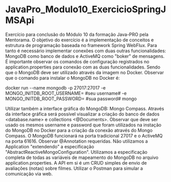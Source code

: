 # JavaPro_Modulo10_ExercicioSpringJMSApi
Exercício para conclusão do Módulo 10 da formação Java-PRO pela Mentorama. 
O objetivo do exercício é a implementação de conceitos e estrutura de programação baseada no framework Spring WebFlux. 
Para tanto é necessário implementar conexões com duas outras funcionalidades: MongoDB como banco de dados e ActiveMQ como "boker" de mensagens.
É importante observar os comandos de configuração registrados no application.properties para conexão com as duas funcionalidades. 
Sendo que o MongoDB deve ser utilizado através da imagem no Docker. 
Observar que o comando para instalar o MongoDB no Docker é:

docker run --name mongodb -p 27017:27017 -e MONGO_INITDB_ROOT_USERNAME= #seu username# -e MONGO_INITDB_ROOT_PASSWORD= #sua password# mongo

Utilizar também a interface gráfica do MongoDB: Mongo Compass. Através da interface gráfica será possível visualizar a criação do banco de dados <database.name>
e collections <@Documents>. Observar que deve ser usado os mesmos username e password que foram utilizados na instação do MongoDB no Docker para a criação
da conexão através do Mongo Compass.
O MongoDB funcionará na porta tradicional 27017 e o ActiveMQ na porta 61616.
Observar @Annotation requeridas.
Não utilizamos a Application "extendendo" a especificação "AbstractReactiveMongoConfiguration". Utilizamos a especificação completa de todas as variáveis de 
mapeamento do MongoDB no arquivo application.properties.
A API em si é um CRUD simples de envio de avaliações (notas) sobre filmes.
Utilizar o Postman para simular a comunicação via web.
